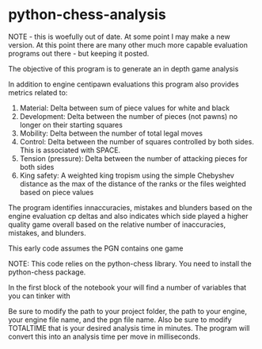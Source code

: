 # python-chess-analysis

NOTE - this is woefully out of date.  At some point I may make a new version.  At this point there are many other much more capable evaluation programs out there - but keeping it posted.

The objective of this program is to generate an in depth game analysis

In addition to engine centipawn evaluations this program also provides metrics related to:
1) Material: Delta between sum of piece values for white and black
2) Development: Delta between the number of pieces (not pawns) no longer on their starting squares 
3) Mobility: Delta between the number of total legal moves
4) Control: Delta between the number of squares controlled by both sides.  This is associated with SPACE.
5) Tension (pressure): Delta between the number of attacking pieces for both sides
6) King safety: A weighted king tropism using the simple Chebyshev distance as the max of the 
   distance of the ranks or the files weighted based on piece values

The program identifies innaccuracies, mistakes and blunders based on the engine evaluation cp deltas and also 
indicates which side played a higher quality game overall based on the relative number of inaccuracies, mistakes, 
and blunders.

This early code assumes the PGN contains one game

NOTE: This code relies on the python-chess library. You need to install the python-chess package.

In the first block of the notebook your will find a number of variables that you can tinker with

Be sure to modify the path to your project folder, the path to your engine, your engine file name, and the pgn file name.
Also be sure to modify TOTALTIME that is your desired analysis time in minutes.  The program will convert this into an
analysis time per move in milliseconds.

